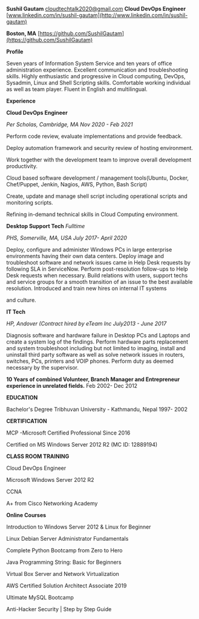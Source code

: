 **Sushil Gautam** [cloudtechtalk2020@gmail.com](mailto:cloudtechtalk2020@gmail.com) **Cloud DevOps Engineer** [www.linkedin.com/in/sushil-gautam](http://www.linkedin.com/in/sushil-gautam)

**Boston, MA** [https://github.com/SushilGautam](https://github.com/SushilGautam)

**Profile**

Seven years of Information System Service and ten years of office administration experience. Excellent communication and troubleshooting skills. Highly enthusiastic and progressive in Cloud computing, DevOps, Sysadmin, Linux and Shell Scripting skills. Comfortable working individual as well as team player. Fluent in English and multilingual.

**Experience**

**Cloud DevOps Engineer**

_Per Scholas, Cambridge, MA Nov 2020 - Feb 2021_

Perform code review, evaluate implementations and provide feedback.

Deploy automation framework and security review of hosting environment.

Work together with the development team to improve overall development productivity.

Cloud based software development / management tools(Ubuntu, Docker, Chef/Puppet, Jenkin, Nagios, AWS, Python, Bash Script)

Create, update and manage shell script including operational scripts and monitoring scripts.

Refining in-demand technical skills in Cloud Computing environment.

**Desktop Support Tech** _Fulltime_

_PHS, Somerville, MA, USA July 2017- April 2020_

Deploy, configure and administer Windows PCs in large enterprise environments having their own data centers. Deploy image and troubleshoot software and network issues came in Help Desk requests by following SLA in ServiceNow. Perform post-resolution follow-ups to Help Desk requests when necessary. Build relations with users, support techs and service groups for a smooth transition of an issue to the best available resolution. Introduced and train new hires on internal IT systems

and culture.

**IT Tech**

_HP, Andover (Contract hired by eTeam Inc July2013 - June 2017_

Diagnosis software and hardware failure in Desktop PCs and Laptops and create a system log of the findings. Perform hardware parts replacement and system troubleshoot including but not limited to imaging, install and uninstall third party software as well as solve network issues in routers, switches, PCs, printers and VOIP phones. Perform duty as deemed necessary by the supervisor.

**10 Years of combined Volunteer, Branch Manager and Entrepreneur experience in unrelated fields.** Feb 2002- Dec 2012

**EDUCATION**

Bachelor&#39;s Degree Tribhuvan University - Kathmandu, Nepal 1997- 2002

**CERTIFICATION**

MCP -Microsoft Certified Professional Since 2016

Certified on MS Windows Server 2012 R2 (MC ID: 12889194)

**CLASS ROOM TRAINING**

Cloud DevOps Engineer

Microsoft Windows Server 2012 R2

CCNA

A+ from Cisco Networking Academy

**Online Courses**

Introduction to Windows Server 2012 &amp; Linux for Beginner

Linux Debian Server Administrator Fundamentals

Complete Python Bootcamp from Zero to Hero

Java Programming String: Basic for Beginners

Virtual Box Server and Network Virtualization

AWS Certified Solution Architect Associate 2019

Ultimate MySQL Bootcamp

Anti-Hacker Security | Step by Step Guide
